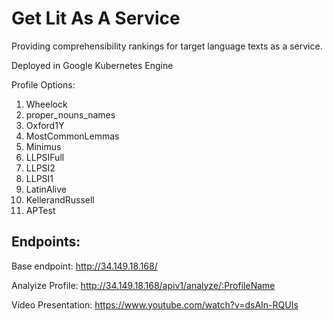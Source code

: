# Get Lit As A Service

Providing comprehensibility rankings for target language texts as a service. 

Deployed in Google Kubernetes Engine

Profile Options:
1. Wheelock
2. proper_nouns_names
3. Oxford1Y
4. MostCommonLemmas
5. Minimus
6. LLPSIFull
7. LLPSI2
8. LLPSI1
9. LatinAlive
10. KellerandRussell
11. APTest


## Endpoints:
Base endpoint:
http://34.149.18.168/

Analyize Profile:
http://34.149.18.168/apiv1/analyze/:ProfileName

Video Presentation:
https://www.youtube.com/watch?v=dsAIn-RQUIs